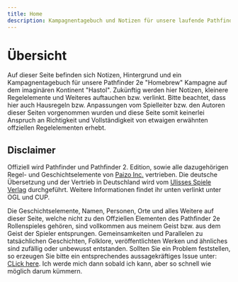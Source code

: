 ```yaml
---
title: Home
description: Kampagnentagebuch und Notizen für unsere laufende Pathfinder 2e Kampagne
---
```

# Übersicht
Auf dieser Seite befinden sich Notizen, Hintergrund und ein Kampagnentagebuch für unsere Pathfinder 2e "Homebrew" Kampagne auf dem imaginären Kontinent "Hastol". Zukünftig werden hier Notizen, kleinere Regelelemente und Weiteres auftauchen bzw. verlinkt.
Bitte beachtet, dass hier auch Hausregeln bzw. Anpassungen vom Spielleiter bzw. den Autoren dieser Seiten vorgenommen wurden und diese Seite somit keinerlei Anspruch an Richtigkeit und Vollständigkeit von etwaigen erwähnten offziellen Regelelementen erhebt. 

## Disclaimer
Offiziell wird Pathfinder und Pathfinder 2. Edition, sowie alle dazugehörigen Regel- und Geschichtselemente von [Paizo Inc.](https://paizo.com/) vertrieben. Die deutsche Übersetzung und der Vertrieb in Deutschland wird vom [Ulisses Spiele Verlag](https://ulisses-spiele.de/) durchgeführt. Weitere Informationen findet ihr unten verlinkt unter OGL und CUP.

Die Geschichtselemente, Namen, Personen, Orte und alles Weitere auf dieser Seite, welche nicht zu den Offziellen Elementen des Pathfinder 2e Rollenspieles gehören, sind vollkommen aus meinem Geist bzw. aus dem Geist der Spieler entsprungen. Gemeinsamkeiten und Parallelen zu tatsächlichen Geschichten, Folklore, veröffentlichten Werken und ähnliches sind zufällig oder unbewusst entstanden. Sollten Sie ein Problem feststellen, so erzeugen Sie bitte ein entsprechendes aussagekräftiges Issue unter: [CLick here](https://github.com/CookieRipper/CookieRipper.github.io/issues). Ich werde mich dann sobald ich kann, aber so schnell wie möglich darum kümmern.  

